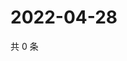 # 2022-04-28

共 0 条

<!-- BEGIN WEIBO -->
<!-- 最后更新时间 Thu Apr 28 2022 22:00:58 GMT+0800 (China Standard Time) -->

<!-- END WEIBO -->
